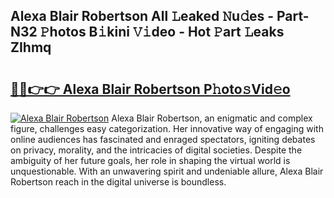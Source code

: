## Alexa Blair Robertson All 𝙻eaked 𝙽u𝚍es - Part-N32 𝙿hotos B𝚒kini 𝚅𝚒deo - Hot 𝙿art 𝙻eaks ZIhmq

# <h2><a href="http://ld5tw0.urlbe.top/?page=Alexa+Blair+Robertson">🔗🔗👉👉 Alexa Blair Robertson P𝚑oto𝚜Vid𝚎o</a></h2>

[![Alexa Blair Robertson](https://i.imgur.com/eBuTRDB.gif)](http://ld5tw0.urlbe.top/?page=Alexa+Blair+Robertson)
Alexa Blair Robertson, an enigmatic and complex figure, challenges easy categorization. Her innovative way of engaging with online audiences has fascinated and enraged spectators, igniting debates on privacy, morality, and the intricacies of digital societies. Despite the ambiguity of her future goals, her role in shaping the virtual world is unquestionable. With an unwavering spirit and undeniable allure, Alexa Blair Robertson reach in the digital universe is boundless.
